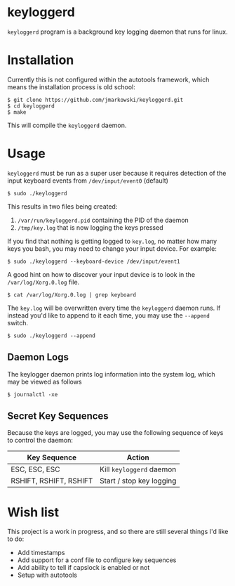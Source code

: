 # keyloggerd

`keyloggerd` program is a background key logging daemon that runs for linux.

# Installation

Currently this is not configured within the autotools framework, which means the
installation process is old school:

```
$ git clone https://github.com/jmarkowski/keyloggerd.git
$ cd keyloggerd
$ make
```

This will compile the `keyloggerd` daemon.

# Usage

`keyloggerd` must be run as a super user because it requires detection of the
input keyboard events from `/dev/input/event0` (default)

```
$ sudo ./keyloggerd
```

This results in two files being created:

1. `/var/run/keyloggerd.pid` containing the PID of the daemon
2. `/tmp/key.log` that is now logging the keys pressed

If you find that nothing is getting logged to `key.log`, no matter how many keys
you bash, you may need to change your input device. For example:

```
$ sudo ./keyloggerd --keyboard-device /dev/input/event1
```

A good hint on how to discover your input device is to look in the
`/var/log/Xorg.0.log` file.

```
$ cat /var/log/Xorg.0.log | grep keyboard
```

The `key.log` will be overwritten every time the `keyloggerd` daemon runs. If
instead you'd like to append to it each time, you may use the `--append` switch.

```
$ sudo ./keyloggerd --append
```

## Daemon Logs

The keylogger daemon prints log information into the system log, which may be
viewed as follows

```
$ journalctl -xe
```

## Secret Key Sequences

Because the keys are logged, you may use the following sequence of keys to
control the daemon:

Key Sequence | Action
-------------|-------
ESC, ESC, ESC | Kill `keyloggerd` daemon
RSHIFT, RSHIFT, RSHIFT | Start / stop key logging


# Wish list

This project is a work in progress, and so there are still several things I'd
like to do:

* Add timestamps
* Add support for a conf file to configure key sequences
* Add ability to tell if capslock is enabled or not
* Setup with autotools
